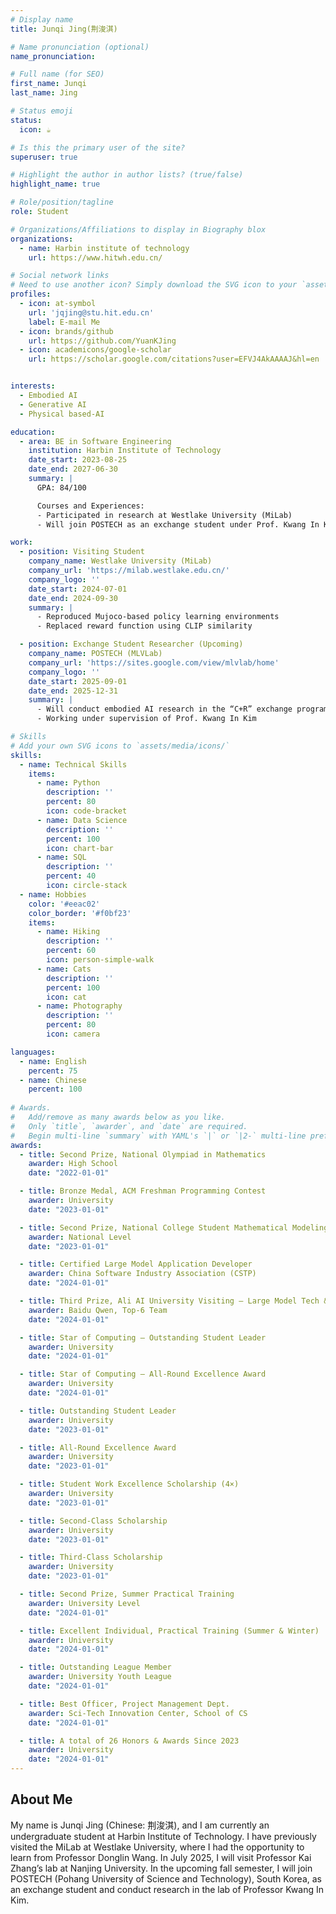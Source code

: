 ```yaml
---
# Display name
title: Junqi Jing(荆浚淇)

# Name pronunciation (optional)
name_pronunciation: 

# Full name (for SEO)
first_name: Junqi
last_name: Jing

# Status emoji
status:
  icon: ☕️

# Is this the primary user of the site?
superuser: true

# Highlight the author in author lists? (true/false)
highlight_name: true

# Role/position/tagline
role: Student

# Organizations/Affiliations to display in Biography blox
organizations:
  - name: Harbin institute of technology
    url: https://www.hitwh.edu.cn/

# Social network links
# Need to use another icon? Simply download the SVG icon to your `assets/media/icons/` folder.
profiles:
  - icon: at-symbol
    url: 'jqjing@stu.hit.edu.cn'
    label: E-mail Me
  - icon: brands/github
    url: https://github.com/YuanKJing
  - icon: academicons/google-scholar
    url: https://scholar.google.com/citations?user=EFVJ4AkAAAAJ&hl=en


interests:
  - Embodied AI
  - Generative AI
  - Physical based-AI

education:
  - area: BE in Software Engineering
    institution: Harbin Institute of Technology
    date_start: 2023-08-25
    date_end: 2027-06-30
    summary: |
      GPA: 84/100

      Courses and Experiences:
      - Participated in research at Westlake University (MiLab)
      - Will join POSTECH as an exchange student under Prof. Kwang In Kim

work:
  - position: Visiting Student
    company_name: Westlake University (MiLab)
    company_url: 'https://milab.westlake.edu.cn/'
    company_logo: ''
    date_start: 2024-07-01
    date_end: 2024-09-30
    summary: |
      - Reproduced Mujoco-based policy learning environments
      - Replaced reward function using CLIP similarity

  - position: Exchange Student Researcher (Upcoming)
    company_name: POSTECH (MLVLab)
    company_url: 'https://sites.google.com/view/mlvlab/home'
    company_logo: ''
    date_start: 2025-09-01
    date_end: 2025-12-31
    summary: |
      - Will conduct embodied AI research in the “C+R” exchange program
      - Working under supervision of Prof. Kwang In Kim

# Skills
# Add your own SVG icons to `assets/media/icons/`
skills:
  - name: Technical Skills
    items:
      - name: Python
        description: ''
        percent: 80
        icon: code-bracket
      - name: Data Science
        description: ''
        percent: 100
        icon: chart-bar
      - name: SQL
        description: ''
        percent: 40
        icon: circle-stack
  - name: Hobbies
    color: '#eeac02'
    color_border: '#f0bf23'
    items:
      - name: Hiking
        description: ''
        percent: 60
        icon: person-simple-walk
      - name: Cats
        description: ''
        percent: 100
        icon: cat
      - name: Photography
        description: ''
        percent: 80
        icon: camera

languages:
  - name: English
    percent: 75
  - name: Chinese
    percent: 100
  
# Awards.
#   Add/remove as many awards below as you like.
#   Only `title`, `awarder`, and `date` are required.
#   Begin multi-line `summary` with YAML's `|` or `|2-` multi-line prefix and indent 2 spaces below.
awards:
  - title: Second Prize, National Olympiad in Mathematics
    awarder: High School
    date: "2022-01-01"

  - title: Bronze Medal, ACM Freshman Programming Contest
    awarder: University
    date: "2023-01-01"

  - title: Second Prize, National College Student Mathematical Modeling Contest
    awarder: National Level
    date: "2023-01-01"

  - title: Certified Large Model Application Developer
    awarder: China Software Industry Association (CSTP)
    date: "2024-01-01"

  - title: Third Prize, Ali AI University Visiting – Large Model Tech & Trends
    awarder: Baidu Qwen, Top-6 Team
    date: "2024-01-01"

  - title: Star of Computing – Outstanding Student Leader
    awarder: University
    date: "2024-01-01"

  - title: Star of Computing – All-Round Excellence Award
    awarder: University
    date: "2024-01-01"

  - title: Outstanding Student Leader
    awarder: University
    date: "2023-01-01"

  - title: All-Round Excellence Award
    awarder: University
    date: "2023-01-01"

  - title: Student Work Excellence Scholarship (4×)
    awarder: University
    date: "2023-01-01"

  - title: Second-Class Scholarship
    awarder: University
    date: "2023-01-01"

  - title: Third-Class Scholarship
    awarder: University
    date: "2023-01-01"

  - title: Second Prize, Summer Practical Training
    awarder: University Level
    date: "2024-01-01"

  - title: Excellent Individual, Practical Training (Summer & Winter)
    awarder: University
    date: "2024-01-01"

  - title: Outstanding League Member
    awarder: University Youth League
    date: "2024-01-01"

  - title: Best Officer, Project Management Dept.
    awarder: Sci-Tech Innovation Center, School of CS
    date: "2024-01-01"

  - title: A total of 26 Honors & Awards Since 2023
    awarder: University
    date: "2024-01-01"
---
```


## About Me

My name is Junqi Jing (Chinese: 荆浚淇), and I am currently an undergraduate student at Harbin Institute of Technology. I have previously visited the MiLab at Westlake University, where I had the opportunity to learn from Professor Donglin Wang. In July 2025, I will visit Professor Kai Zhang’s lab at Nanjing University. In the upcoming fall semester, I will join POSTECH (Pohang University of Science and Technology), South Korea, as an exchange student and conduct research in the lab of Professor Kwang In Kim. 